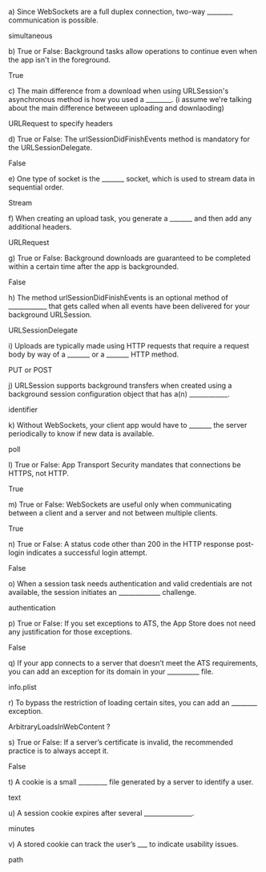 a) Since WebSockets are a full duplex connection, two-way ________ communication is possible.

simultaneous

b) True or False: Background tasks allow operations to continue even when the app isn't in the foreground.

True

c) The main difference from a download when using URLSession's asynchronous method is how you used a ________.
(i assume we're talking about the main difference betweeen uploading and downlaoding)

URLRequest to specify headers

d) True or False: The urlSessionDidFinishEvents method is mandatory for the URLSessionDelegate.

False

e) One type of socket is the _______ socket, which is used to stream data in sequential order.

Stream

f) When creating an upload task, you generate a _______ and then add any additional headers.

URLRequest

g) True or False: Background downloads are guaranteed to be completed within a certain time after the app is backgrounded.

False

h) The method urlSessionDidFinishEvents is an optional method of ____________ that gets called when all events have been delivered for your background URLSession.

URLSessionDelegate

i) Uploads are typically made using HTTP requests that require a request body by way of a _______ or a _______ HTTP method.

PUT or POST

j) URLSession supports background transfers when created using a background session configuration object that has a(n) ____________.

identifier

k) Without WebSockets, your client app would have to _______ the server periodically to know if new data is available.

poll

l) True or False: App Transport Security mandates that connections be HTTPS, not HTTP.

True

m) True or False: WebSockets are useful only when communicating between a client and a server and not between multiple clients.

True

n) True or False: A status code other than 200 in the HTTP response post-login indicates a successful login attempt.

False

o) When a session task needs authentication and valid credentials are not available, the session initiates an _____________ challenge.

authentication

p) True or False: If you set exceptions to ATS, the App Store does not need any justification for those exceptions.

False

q) If your app connects to a server that doesn’t meet the ATS requirements, you can add an exception for its domain in your __________ file.

info.plist

r) To bypass the restriction of loading certain sites, you can add an ________ exception.

ArbitraryLoadsInWebContent ?

s) True or False: If a server’s certificate is invalid, the recommended practice is to always accept it.

False

t) A cookie is a small _________ file generated by a server to identify a user.

text

u) A session cookie expires after several _______________.

minutes

v) A stored cookie can track the user’s ___ to indicate usability issues.

path